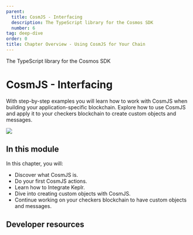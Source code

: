 ```yaml
---
parent:
  title: CosmJS - Interfacing
  description: The TypeScript library for the Cosmos SDK
  number: 6
tag: deep-dive
order: 0
title: Chapter Overview - Using CosmJS for Your Chain
---
```


<div class="tm-overline tm-rf-1 tm-lh-title tm-medium tm-muted">The TypeScript library for the Cosmos SDK</div>
<h1 class="mt-4 mb-6">CosmJS - Interfacing</h1>

With step-by-step examples you will learn how to work with CosmJS when building your application-specific blockchain. Explore how to use CosmJS and apply it to your checkers blockchain to create custom objects and messages.

![](/planet-pod.svg)

## In this module

<HighlightBox type="learning">

In this chapter, you will:

* Discover what CosmJS is.
* Do your first CosmJS actions.
* Learn how to Integrate Keplr.
* Dive into creating custom objects with CosmJS.
* Continue working on your checkers blockchain to have custom objects and messages.

</HighlightBox>

<card-module/>

## Developer resources

<div v-for="resource in $themeConfig.resources">
  <Resource
    :title="resource.title"
    :description="resource.description"
    :links="resource.links"
    :image="resource.image"
    :large="true"
  />
  <br/>
</div>
